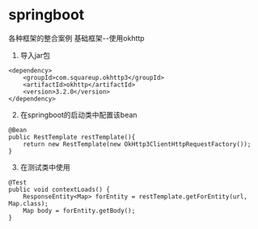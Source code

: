 # springboot
各种框架的整合案例
基础框架--使用okhttp
1. 导入jar包
```
<dependency>
	<groupId>com.squareup.okhttp3</groupId>
	<artifactId>okhttp</artifactId>
	<version>3.2.0</version>
</dependency>
```
2. 在springboot的启动类中配置该bean
```
@Bean
public RestTemplate restTemplate(){
	return new RestTemplate(new OkHttp3ClientHttpRequestFactory());
}
```
3. 在测试类中使用
```
@Test
public void contextLoads() {
	ResponseEntity<Map> forEntity = restTemplate.getForEntity(url, Map.class);
	Map body = forEntity.getBody();
}

```
